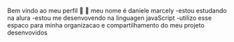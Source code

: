 Bem vindo ao meu perfil 💙 💙 
meu nome é daniele marcely
-estou estudando na alura
-estou me desenvovendo na linguagen javaScript
-utilizo esse espaco para minha organizacao e compartilhamento do meu projeto desenvovidos
